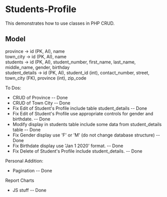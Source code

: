 # Students-Profile

This demonstrates how to use classes in PHP CRUD.

## Model

province -> id (PK, AI), name  
town_city -> id (PK, AI), name  
students -> id (PK, AI), student_number, first_name, last_name, middle_name, gender, birthday  
student_details -> id (PK, AI), student_id (int), contact_number, street, town_city (FK), province (int), zip_code

To Dos:

- CRUD of Province -- Done
- CRUD of Town City -- Done
- Fix Edit of Student's Profile include table student_details -- Done
- Fix Edit of Student's Profile use appropriate controls for gender and birthdate. -- Done
- Modify display in students table include some data from student_details table -- Done
- Fix Gender display use 'F' or 'M' (do not change database structure) -- Done
- Fix Birthdate display use 'Jan 1 2020' format. -- Done
- Fix Delete of Student's Profile include student_details. -- Done

Personal Addition:
- Pagination -- Done


Report Charts
- JS stuff -- Done